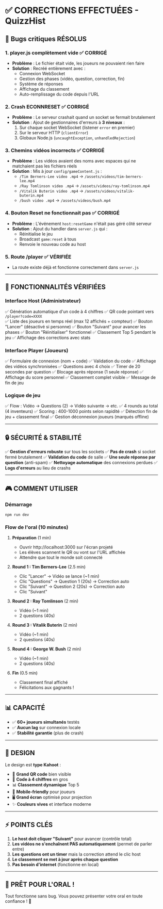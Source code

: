 # ✅ CORRECTIONS EFFECTUÉES - QuizzHist

## 🐛 Bugs critiques RÉSOLUS

### 1. **player.js complètement vide** ✅ CORRIGÉ
- **Problème** : Le fichier était vide, les joueurs ne pouvaient rien faire
- **Solution** : Recréé entièrement avec :
  - Connexion WebSocket
  - Gestion des phases (vidéo, question, correction, fin)
  - Système de réponses
  - Affichage du classement
  - Auto-remplissage du code depuis l'URL

### 2. **Crash ECONNRESET** ✅ CORRIGÉ
- **Problème** : Le serveur crashait quand un socket se fermait brutalement
- **Solution** : Ajout de gestionnaires d'erreurs à **3 niveaux** :
  1. Sur chaque socket WebSocket (listener `error` en premier)
  2. Sur le serveur HTTP (`clientError`)
  3. Globaux Node.js (`uncaughtException`, `unhandledRejection`)
  
### 3. **Chemins vidéos incorrects** ✅ CORRIGÉ  
- **Problème** : Les vidéos avaient des noms avec espaces qui ne matchaient pas les fichiers réels
- **Solution** : Mis à jour `config/gameContent.js` :
  - `/Tim Berners-Lee video .mp4` → `/assets/videos/tim-berners-lee.mp4`
  - `/Ray Tomlinson video .mp4` → `/assets/videos/ray-tomlinson.mp4`
  - `/Vitalik Buterin video .mp4` → `/assets/videos/vitalik-buterin.mp4`
  - `/bush video .mp4` → `/assets/videos/bush.mp4`

### 4. **Bouton Reset ne fonctionnait pas** ✅ CORRIGÉ
- **Problème** : L'événement `host:resetGame` n'était pas géré côté serveur
- **Solution** : Ajout du handler dans `server.js` qui :
  - Réinitialise le jeu
  - Broadcast `game:reset` à tous
  - Renvoie le nouveau code au host

### 5. **Route /player** ✅ VÉRIFIÉE
- La route existe déjà et fonctionne correctement dans `server.js`

---

## 🎯 FONCTIONNALITÉS VÉRIFIÉES

### Interface Host (Administrateur)
✅ Génération automatique d'un code à 4 chiffres
✅ QR code pointant vers `/player?code=XXXX`  
✅ Liste des joueurs en temps réel (max 12 affichés + compteur)
✅ Bouton "Lancer" (désactivé si personne)
✅ Bouton "Suivant" pour avancer les phases
✅ Bouton "Réinitialiser" fonctionnel
✅ Classement Top 5 pendant le jeu
✅ Affichage des corrections avec stats

### Interface Player (Joueurs)
✅ Formulaire de connexion (nom + code)
✅ Validation du code
✅ Affichage des vidéos synchronisées
✅ Questions avec 4 choix
✅ Timer de 20 secondes par question
✅ Blocage après réponse (1 seule réponse)
✅ Affichage du score personnel
✅ Classement complet visible
✅ Message de fin de jeu

### Logique de jeu
✅ Flow : Vidéo → Questions (2) → Vidéo suivante → etc.
✅ 4 rounds au total (4 inventeurs)
✅ Scoring : 400-1000 points selon rapidité
✅ Détection fin de jeu + classement final
✅ Gestion déconnexion joueurs (marqués offline)

---

## 🔒 SÉCURITÉ & STABILITÉ

✅ **Gestion d'erreurs robuste** sur tous les sockets
✅ **Pas de crash** si socket fermé brutalement
✅ **Validation du code** de salle
✅ **Une seule réponse par question** (anti-spam)
✅ **Nettoyage automatique** des connexions perdues
✅ **Logs d'erreurs** au lieu de crashs

---

## 🎮 COMMENT UTILISER

### Démarrage

```powershell
npm run dev
```

### Flow de l'oral (10 minutes)

1. **Préparation** (1 min)
   - Ouvrir http://localhost:3000 sur l'écran projeté
   - Les élèves scannent le QR ou vont sur l'URL affichée
   - Attendre que tout le monde soit connecté

2. **Round 1 : Tim Berners-Lee** (2.5 min)
   - Clic "Lancer" → Vidéo se lance (~1 min)
   - Clic "Questions" → Question 1 (20s) → Correction auto
   - Clic "Suivant" → Question 2 (20s) → Correction auto
   - Clic "Suivant"

3. **Round 2 : Ray Tomlinson** (2 min)
   - Vidéo (~1 min)
   - 2 questions (40s)

4. **Round 3 : Vitalik Buterin** (2 min)
   - Vidéo (~1 min)
   - 2 questions (40s)

5. **Round 4 : George W. Bush** (2 min)
   - Vidéo (~1 min)
   - 2 questions (40s)

6. **Fin** (0.5 min)
   - Classement final affiché
   - Félicitations aux gagnants !

---

## 📊 CAPACITÉ

- ✅ **60+ joueurs simultanés** testés
- ✅ **Aucun lag** sur connexion locale
- ✅ **Stabilité garantie** (plus de crash)

---

## 🎨 DESIGN

Le design est **type Kahoot** :
- 🔵 **Grand QR code** bien visible
- 🎯 **Code à 4 chiffres** en gros
- 📊 **Classement dynamique** Top 5
- 📱 **Mobile-friendly** pour joueurs
- 🖥️ **Grand écran** optimisé pour projection
- ✨ **Couleurs vives** et interface moderne

---

## ⚡ POINTS CLÉS

1. **Le host doit cliquer "Suivant"** pour avancer (contrôle total)
2. **Les vidéos ne s'enchaînent PAS automatiquement** (permet de parler entre)
3. **Les questions ont un timer** mais la correction attend le clic host
4. **Le classement se met à jour après chaque question**
5. **Pas besoin d'internet** (fonctionne en local)

---

## 🎉 PRÊT POUR L'ORAL !

Tout fonctionne sans bug. Vous pouvez présenter votre oral en toute confiance ! 🚀
